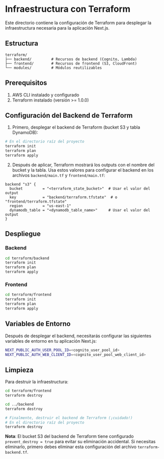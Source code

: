 # Infraestructura con Terraform

Este directorio contiene la configuración de Terraform para desplegar la infraestructura necesaria para la aplicación Next.js.

## Estructura

```
terraform/
├── backend/         # Recursos de backend (Cognito, Lambda)
├── frontend/        # Recursos de frontend (S3, CloudFront)
└── modules/         # Módulos reutilizables
```

## Prerequisitos

1. AWS CLI instalado y configurado
2. Terraform instalado (versión >= 1.0.0)

## Configuración del Backend de Terraform

1. Primero, desplegar el backend de Terraform (bucket S3 y tabla DynamoDB):
```bash
# En el directorio raíz del proyecto
terraform init
terraform plan
terraform apply
```

2. Después de aplicar, Terraform mostrará los outputs con el nombre del bucket y la tabla. Usa estos valores para configurar el backend en los archivos `backend/main.tf` y `frontend/main.tf`:

```hcl
backend "s3" {
  bucket         = "<terraform_state_bucket>"  # Usar el valor del output
  key            = "backend/terraform.tfstate"  # o "frontend/terraform.tfstate"
  region         = "us-east-1"
  dynamodb_table = "<dynamodb_table_name>"     # Usar el valor del output
}
```

## Despliegue

### Backend

```bash
cd terraform/backend
terraform init
terraform plan
terraform apply
```

### Frontend

```bash
cd terraform/frontend
terraform init
terraform plan
terraform apply
```

## Variables de Entorno

Después de desplegar el backend, necesitarás configurar las siguientes variables de entorno en tu aplicación Next.js:

```bash
NEXT_PUBLIC_AUTH_USER_POOL_ID=<cognito_user_pool_id>
NEXT_PUBLIC_AUTH_WEB_CLIENT_ID=<cognito_user_pool_web_client_id>
```

## Limpieza

Para destruir la infraestructura:

```bash
cd terraform/frontend
terraform destroy

cd ../backend
terraform destroy

# Finalmente, destruir el backend de Terraform (¡cuidado!)
# En el directorio raíz del proyecto
terraform destroy
```

**Nota**: El bucket S3 del backend de Terraform tiene configurado `prevent_destroy = true` para evitar su eliminación accidental. Si necesitas eliminarlo, primero debes eliminar esta configuración del archivo `terraform-backend.tf`. 